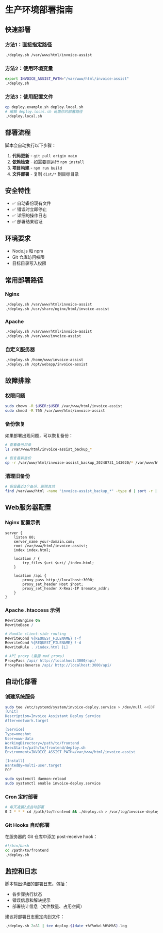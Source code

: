# 生产环境部署指南

## 快速部署

### 方法1：直接指定路径
```bash
./deploy.sh /var/www/html/invoice-assist
```

### 方法2：使用环境变量
```bash
export INVOICE_ASSIST_PATH="/var/www/html/invoice-assist"
./deploy.sh
```

### 方法3：使用配置文件
```bash
cp deploy.example.sh deploy.local.sh
# 编辑 deploy.local.sh 设置你的部署路径
./deploy.local.sh
```

## 部署流程

脚本会自动执行以下步骤：

1. **代码更新** - `git pull origin main`
2. **依赖检查** - 如需要则运行 `npm install`
3. **项目构建** - `npm run build`
4. **文件部署** - 复制 `dist/*` 到目标目录

## 安全特性

- ✅ 自动备份现有文件
- ✅ 错误时立即停止
- ✅ 详细的操作日志
- ✅ 部署结果验证

## 环境要求

- Node.js 和 npm
- Git 仓库访问权限
- 目标目录写入权限

## 常用部署路径

### Nginx
```bash
./deploy.sh /var/www/html/invoice-assist
./deploy.sh /usr/share/nginx/html/invoice-assist
```

### Apache
```bash
./deploy.sh /var/www/html/invoice-assist
./deploy.sh /var/www/invoice-assist
```

### 自定义服务器
```bash
./deploy.sh /home/www/invoice-assist
./deploy.sh /opt/webapp/invoice-assist
```

## 故障排除

### 权限问题
```bash
sudo chown -R $USER:$USER /var/www/html/invoice-assist
sudo chmod -R 755 /var/www/html/invoice-assist
```

### 备份恢复
如果部署出现问题，可以恢复备份：
```bash
# 查看备份目录
ls /var/www/html/invoice-assist_backup_*

# 恢复最新备份
cp -r /var/www/html/invoice-assist_backup_20240731_143020/* /var/www/html/invoice-assist/
```

### 清理旧备份
```bash
# 保留最近3个备份，删除其他
find /var/www/html -name "invoice-assist_backup_*" -type d | sort -r | tail -n +4 | xargs rm -rf
```

## Web服务器配置

### Nginx 配置示例
```nginx
server {
    listen 80;
    server_name your-domain.com;
    root /var/www/html/invoice-assist;
    index index.html;

    location / {
        try_files $uri $uri/ /index.html;
    }

    location /api {
        proxy_pass http://localhost:3000;
        proxy_set_header Host $host;
        proxy_set_header X-Real-IP $remote_addr;
    }
}
```

### Apache .htaccess 示例
```apache
RewriteEngine On
RewriteBase /

# Handle client-side routing
RewriteCond %{REQUEST_FILENAME} !-f
RewriteCond %{REQUEST_FILENAME} !-d
RewriteRule . /index.html [L]

# API proxy (需要 mod_proxy)
ProxyPass /api/ http://localhost:3000/api/
ProxyPassReverse /api/ http://localhost:3000/api/
```

## 自动化部署

### 创建系统服务
```bash
sudo tee /etc/systemd/system/invoice-deploy.service > /dev/null <<EOF
[Unit]
Description=Invoice Assistant Deploy Service
After=network.target

[Service]
Type=oneshot
User=www-data
WorkingDirectory=/path/to/frontend
ExecStart=/path/to/frontend/deploy.sh
Environment=INVOICE_ASSIST_PATH=/var/www/html/invoice-assist

[Install]
WantedBy=multi-user.target
EOF

sudo systemctl daemon-reload
sudo systemctl enable invoice-deploy.service
```

### Cron 定时部署
```bash
# 每天凌晨2点自动部署
0 2 * * * cd /path/to/frontend && ./deploy.sh > /var/log/invoice-deploy.log 2>&1
```

### Git Hooks 自动部署
在服务器的 Git 仓库中添加 post-receive hook：
```bash
#!/bin/bash
cd /path/to/frontend
./deploy.sh
```

## 监控和日志

脚本输出详细的部署日志，包括：
- 各步骤执行状态
- 错误信息和解决提示
- 部署统计信息（文件数量、占用空间）

建议将部署日志重定向到文件：
```bash
./deploy.sh 2>&1 | tee deploy-$(date +%Y%m%d-%H%M%S).log
```